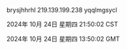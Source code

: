 brysjhhrhl 219.139.199.238 yqqlmgsycl

2024年 10月 24日 星期四 21:50:02 CST

2024年 10月 24日 星期四 13:50:02 GMT
